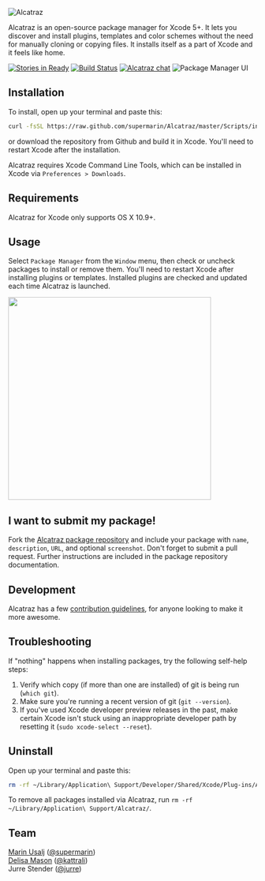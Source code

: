 ![Alcatraz](http://alcatraz.io/images/header@2x.png)

Alcatraz is an open-source package manager for Xcode 5+. It lets you discover and install plugins, templates and color schemes without the need for manually cloning or copying files. It installs itself as a part of Xcode and it feels like home.

[![Stories in Ready](https://badge.waffle.io/supermarin/Alcatraz.png?label=ready)](https://waffle.io/supermarin/Alcatraz)
[![Build Status](https://travis-ci.org/mikar/Alcatraz.svg?branch=master)](https://travis-ci.org/mikar/Alcatraz)
[![Alcatraz chat](https://badges.gitter.im/supermarin/alcatraz.png)](https://gitter.im/supermarin/alcatraz)
![Package Manager UI](http://alcatraz.io/images/screenshot@2x.png)

## Installation

To install, open up your terminal and paste this:

``` bash
curl -fsSL https://raw.github.com/supermarin/Alcatraz/master/Scripts/install.sh | sh
```
or download the repository from Github and build it in Xcode. You'll need to restart Xcode after the installation.

Alcatraz requires Xcode Command Line Tools, which can be installed in Xcode via `Preferences > Downloads`.

## Requirements

Alcatraz for Xcode only supports OS X 10.9+.

## Usage

Select `Package Manager` from the `Window` menu, then check or uncheck packages to install or remove them. You'll need to restart Xcode after installing plugins or templates. Installed plugins are checked and updated each time Alcatraz is launched.

<img src="http://alcatraz.io/images/menu@2x.png" width="411px"/>

## I want to submit my package!

Fork the [Alcatraz package repository](https://github.com/supermarin/alcatraz-packages) and include your package with `name`, `description`, `URL`, and optional `screenshot`. Don't forget to submit a pull request. Further instructions are included in the package repository documentation.

## Development

Alcatraz has a few [contribution guidelines](https://github.com/supermarin/Alcatraz/blob/master/CONTRIBUTING.md), for anyone looking to make it more awesome.

## Troubleshooting

If "nothing" happens when installing packages, try the following self-help steps:

1. Verify which copy (if more than one are installed) of git is being run (`which git`).
2. Make sure you're running a recent version of git (`git --version`).
3. If you've used Xcode developer preview releases in the past, make certain Xcode isn't stuck using an inappropriate developer path by resetting it (`sudo xcode-select --reset`).

## Uninstall

Open up your terminal and paste this: 

```bash
rm -rf ~/Library/Application\ Support/Developer/Shared/Xcode/Plug-ins/Alcatraz.xcplugin
```

To remove all packages installed via Alcatraz, run `rm -rf ~/Library/Application\ Support/Alcatraz/`.

## Team

[Marin Usalj](http://supermar.in) ([@supermarin](https://github.com/supermarin))<br>
[Delisa Mason](http://delisa.me) ([@kattrali](https://github.com/kattrali))<br>
Jurre Stender ([@jurre](https://github.com/jurre))<br>
